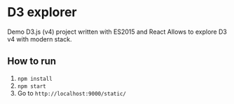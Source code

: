 # D3 explorer

Demo D3.js (v4) project written with ES2015 and React
Allows to explore D3 v4 with modern stack.

## How to run
1. `npm install`
2. `npm start`
3. Go to `http://localhost:9000/static/`
